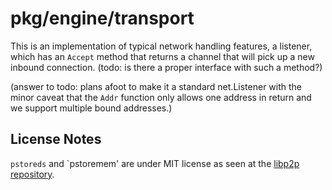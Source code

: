 # pkg/engine/transport

This is an implementation of typical network handling features, a listener,
which has an `Accept` method that returns a channel that will pick up a new
inbound connection. (todo: is there a proper interface with such a method?)

(answer to todo: plans afoot to make it a standard net.Listener with the minor
caveat that the `Addr` function only allows one address in return and we support
multiple bound addresses.)

## License Notes

`pstoreds` and `pstoremem' are under MIT license as seen at the [libp2p repository](https://github.com/libp2p/go-libp2p/LICENSE).
